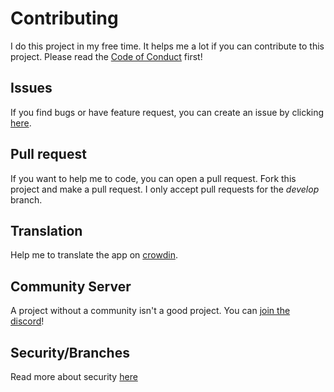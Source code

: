 # Contributing

I do this project in my free time. It helps me a lot if you can contribute to this project. Please read
the [Code of Conduct](CODE_OF_CONDUCT.md) first!

## Issues

If you find bugs or have feature request, you can create an issue by
clicking [here](https://github.com/LinwoodCloud/butterfly/issues/new/choose).

## Pull request

If you want to help me to code, you can open a pull request. Fork this project and make a pull request. I only accept pull requests for the *develop* branch.

## Translation

Help me to translate the app on [crowdin](https://linwood.crowdin.com/butterfly).

## Community Server

A project without a community isn't a good project. You can [join the discord](https://discord.linwood.dev)!

## Security/Branches

Read more about security [here](https://docs.butterfly.linwood.dev/versions)
